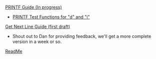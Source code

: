 

<a href="http://www.everettgould.com/42cliffnotes/printf_strat.html">PRINTF Guide (In progress)</a>

* <a href="http://www.everettgould.com/42cliffnotes/ft_printf_debug_funcs1.html">PRINTF Test Functions for "d" and "i"</a>

<a href="http://www.everettgould.com/42cliffnotes/get_next_line.html">Get Next Line Guide (first draft)</a>
* Shout out to Dan for providing feedback, we'll get a more complete version in a week or so.

<a href="http://www.everettgould.com/42cliffnotes/readme.md.html">ReadMe</a>
